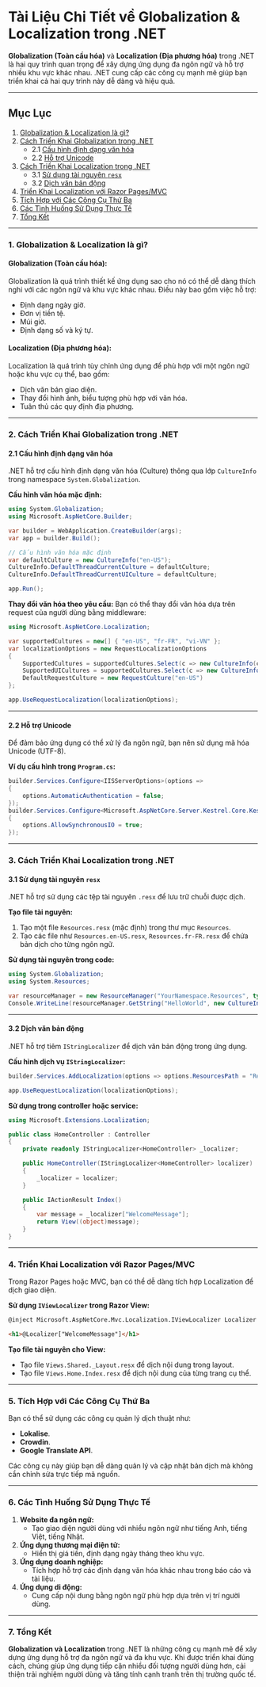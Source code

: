 # **Tài Liệu Chi Tiết về Globalization & Localization trong .NET**

**Globalization (Toàn cầu hóa)** và **Localization (Địa phương hóa)** trong .NET là hai quy trình quan trọng để xây dựng ứng dụng đa ngôn ngữ và hỗ trợ nhiều khu vực khác nhau. .NET cung cấp các công cụ mạnh mẽ giúp bạn triển khai cả hai quy trình này dễ dàng và hiệu quả.

---

## **Mục Lục**

1. [Globalization & Localization là gì?](#1-globalization--localization-là-gì)
2. [Cách Triển Khai Globalization trong .NET](#2-cách-triển-khai-globalization-trong-net)
   - 2.1 [Cấu hình định dạng văn hóa](#21-cấu-hình-định-dạng-văn-hóa)
   - 2.2 [Hỗ trợ Unicode](#22-hỗ-trợ-unicode)
3. [Cách Triển Khai Localization trong .NET](#3-cách-triển-khai-localization-trong-net)
   - 3.1 [Sử dụng tài nguyên `resx`](#31-sử-dụng-tài-nguyên-resx)
   - 3.2 [Dịch văn bản động](#32-dịch-văn-bản-động)
4. [Triển Khai Localization với Razor Pages/MVC](#4-triển-khai-localization-với-razor-pagesmvc)
5. [Tích Hợp với Các Công Cụ Thứ Ba](#5-tích-hợp-với-các-công-cụ-thứ-ba)
6. [Các Tình Huống Sử Dụng Thực Tế](#6-các-tình-huống-sử-dụng-thực-tế)
7. [Tổng Kết](#7-tổng-kết)

---

### **1. Globalization & Localization là gì?**

#### **Globalization (Toàn cầu hóa):**
Globalization là quá trình thiết kế ứng dụng sao cho nó có thể dễ dàng thích nghi với các ngôn ngữ và khu vực khác nhau. Điều này bao gồm việc hỗ trợ:
- Định dạng ngày giờ.
- Đơn vị tiền tệ.
- Múi giờ.
- Định dạng số và ký tự.

#### **Localization (Địa phương hóa):**
Localization là quá trình tùy chỉnh ứng dụng để phù hợp với một ngôn ngữ hoặc khu vực cụ thể, bao gồm:
- Dịch văn bản giao diện.
- Thay đổi hình ảnh, biểu tượng phù hợp với văn hóa.
- Tuân thủ các quy định địa phương.

---

### **2. Cách Triển Khai Globalization trong .NET**

#### **2.1 Cấu hình định dạng văn hóa**
.NET hỗ trợ cấu hình định dạng văn hóa (Culture) thông qua lớp `CultureInfo` trong namespace `System.Globalization`.

**Cấu hình văn hóa mặc định:**
```csharp
using System.Globalization;
using Microsoft.AspNetCore.Builder;

var builder = WebApplication.CreateBuilder(args);
var app = builder.Build();

// Cấu hình văn hóa mặc định
var defaultCulture = new CultureInfo("en-US");
CultureInfo.DefaultThreadCurrentCulture = defaultCulture;
CultureInfo.DefaultThreadCurrentUICulture = defaultCulture;

app.Run();
```

**Thay đổi văn hóa theo yêu cầu:**
Bạn có thể thay đổi văn hóa dựa trên request của người dùng bằng middleware:
```csharp
using Microsoft.AspNetCore.Localization;

var supportedCultures = new[] { "en-US", "fr-FR", "vi-VN" };
var localizationOptions = new RequestLocalizationOptions
{
    SupportedCultures = supportedCultures.Select(c => new CultureInfo(c)).ToList(),
    SupportedUICultures = supportedCultures.Select(c => new CultureInfo(c)).ToList(),
    DefaultRequestCulture = new RequestCulture("en-US")
};

app.UseRequestLocalization(localizationOptions);
```

---

#### **2.2 Hỗ trợ Unicode**
Để đảm bảo ứng dụng có thể xử lý đa ngôn ngữ, bạn nên sử dụng mã hóa Unicode (UTF-8).

**Ví dụ cấu hình trong `Program.cs`:**
```csharp
builder.Services.Configure<IISServerOptions>(options =>
{
    options.AutomaticAuthentication = false;
});
builder.Services.Configure<Microsoft.AspNetCore.Server.Kestrel.Core.KestrelServerOptions>(options =>
{
    options.AllowSynchronousIO = true;
});
```

---

### **3. Cách Triển Khai Localization trong .NET**

#### **3.1 Sử dụng tài nguyên `resx`**
.NET hỗ trợ sử dụng các tệp tài nguyên `.resx` để lưu trữ chuỗi được dịch.

**Tạo file tài nguyên:**
1. Tạo một file `Resources.resx` (mặc định) trong thư mục `Resources`.
2. Tạo các file như `Resources.en-US.resx`, `Resources.fr-FR.resx` để chứa bản dịch cho từng ngôn ngữ.

**Sử dụng tài nguyên trong code:**
```csharp
using System.Globalization;
using System.Resources;

var resourceManager = new ResourceManager("YourNamespace.Resources", typeof(Program).Assembly);
Console.WriteLine(resourceManager.GetString("HelloWorld", new CultureInfo("fr-FR")));
```

---

#### **3.2 Dịch văn bản động**
.NET hỗ trợ tiêm `IStringLocalizer` để dịch văn bản động trong ứng dụng.

**Cấu hình dịch vụ `IStringLocalizer`:**
```csharp
builder.Services.AddLocalization(options => options.ResourcesPath = "Resources");

app.UseRequestLocalization(localizationOptions);
```

**Sử dụng trong controller hoặc service:**
```csharp
using Microsoft.Extensions.Localization;

public class HomeController : Controller
{
    private readonly IStringLocalizer<HomeController> _localizer;

    public HomeController(IStringLocalizer<HomeController> localizer)
    {
        _localizer = localizer;
    }

    public IActionResult Index()
    {
        var message = _localizer["WelcomeMessage"];
        return View((object)message);
    }
}
```

---

### **4. Triển Khai Localization với Razor Pages/MVC**

Trong Razor Pages hoặc MVC, bạn có thể dễ dàng tích hợp Localization để dịch giao diện.

**Sử dụng `IViewLocalizer` trong Razor View:**
```html
@inject Microsoft.AspNetCore.Mvc.Localization.IViewLocalizer Localizer

<h1>@Localizer["WelcomeMessage"]</h1>
```

**Tạo file tài nguyên cho View:**
- Tạo file `Views.Shared._Layout.resx` để dịch nội dung trong layout.
- Tạo file `Views.Home.Index.resx` để dịch nội dung của từng trang cụ thể.

---

### **5. Tích Hợp với Các Công Cụ Thứ Ba**

Bạn có thể sử dụng các công cụ quản lý dịch thuật như:
- **Lokalise**.
- **Crowdin**.
- **Google Translate API**.

Các công cụ này giúp bạn dễ dàng quản lý và cập nhật bản dịch mà không cần chỉnh sửa trực tiếp mã nguồn.

---

### **6. Các Tình Huống Sử Dụng Thực Tế**

1. **Website đa ngôn ngữ:**
   - Tạo giao diện người dùng với nhiều ngôn ngữ như tiếng Anh, tiếng Việt, tiếng Nhật.
2. **Ứng dụng thương mại điện tử:**
   - Hiển thị giá tiền, định dạng ngày tháng theo khu vực.
3. **Ứng dụng doanh nghiệp:**
   - Tích hợp hỗ trợ các định dạng văn hóa khác nhau trong báo cáo và tài liệu.
4. **Ứng dụng di động:**
   - Cung cấp nội dung bằng ngôn ngữ phù hợp dựa trên vị trí người dùng.

---

### **7. Tổng Kết**

**Globalization và Localization** trong .NET là những công cụ mạnh mẽ để xây dựng ứng dụng hỗ trợ đa ngôn ngữ và đa khu vực. Khi được triển khai đúng cách, chúng giúp ứng dụng tiếp cận nhiều đối tượng người dùng hơn, cải thiện trải nghiệm người dùng và tăng tính cạnh tranh trên thị trường quốc tế.